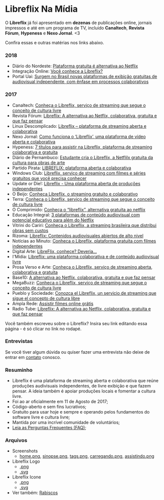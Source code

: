 # Libreflix Na Mídia

O **Libreflix** já foi apresentado em **dezenas** de publicações online, jornais impressos e até em um programa de TV, incluido **Canaltech**, **Revista Fórum**, **Hypeness** e **Nexo Jornal**. <3

Confira essas e outras matérias nos links abaixo.
### 2018
- Diário do Nordeste: [Plataforma gratuita é alternativa ao Netflix ](http://diariodonordeste.verdesmares.com.br/suplementos/tecno/plataforma-gratuita-e-alternativa-ao-netflix-1.1910311)
- Integração Online: [Você conhece a Libreflix?](http://integracaoonline.com.br/comunicacao/voce-conhece-libreflix/)
- Portal Uai: [Surgem no Brasil novas plataformas de exibição gratuitas de audiovisual independente, com ênfase em processos colaborativos](https://www.uai.com.br/app/noticia/e-mais/2018/02/06/noticia-e-mais,221274/surgem-no-pais-novas-plataformas-de-exibicao-gratuitas-de-audiovisual.shtml)

###  2017

- Canaltech: [Conheça o Libreflix, serviço de streaming que segue o conceito de cultura livre](https://canaltech.com.br/entretenimento/conheca-o-libreflix-servico-de-streaming-que-segue-o-conceito-de-cultura-livre-102678/)
- Revista Fórum: [Libreflix: A alternativa ao Netflix, colaborativa, gratuita e que faz pensar](https://www.revistaforum.com.br/2017/09/25/libreflix-alternativa-ao--netflix-colaborativa-gratuita-e-que-faz-pensar/)
- Linux Descomplicado: [Libreflix – plataforma de streaming aberta e colaborativa](https://news.linuxdescomplicado.com.br/2017/09/libreflix-plataforma-de-streaming-aberta-e-colaborativa/)
- Nexo Jornal: [Como funciona o ‘Libreflix’, uma plataforma de vídeo aberta e colaborativa](https://www.nexojornal.com.br/expresso/2017/11/27/Como-funciona-o-‘Libreflix’-uma-plataforma-de-vídeo-aberta-e-colaborativa)
- Hypeness: [7 títulos para assistir na Libreflix, plataforma de streaming colaborativa e gratuita
](http://www.hypeness.com.br/2017/11/7-titulos-para-assistir-na-libreflix-plataforma-de-streaming-colaborativa-e-gratuita/)
- Diário de Pernambuco: [Estudante cria o Libreflix, a Netflilx gratuita da cultura para obras de arte](http://www.diariodepernambuco.com.br/app/noticia/viver/2017/11/06/internas_viver,729729/libreflix-artistas-plataforma-gratuito-filmes.shtml)
- Partido Pirata: [LIBREFLIX: plataforma aberta e colaborativa](https://partidopirata.org/libreflix-plataforma-aberta-e-colaborativa/)
- Windows Club: [Libreflix, serviço de streaming com filmes e séries gratuitos que você precisa conhecer](https://www.windowsclub.com.br/libreflix-servico-de-streaming-com-conteudo-gratuito-que-voce-precisa-conhecer/)
- Update or Die!: [Libreflix - Uma plataforma aberta de produções independentes](https://www.updateordie.com/2017/11/28/libreflix-uma-plataforma-aberta-de-producoes-independentes/)
- O Beijo: [Conheça Libreflix, o streaming gratuito e colaborativo](http://www.obeijo.com.br/noticias/conheca-libreflix-o-streaming-gratuito-e-colaborativo-12774491)
- Terra: [Conheça o Libreflix, serviço de streaming que segue o conceito de cultura livre](https://www.terra.com.br/noticias/tecnologia/canaltech/conheca-o-libreflix-servico-de-streaming-que-segue-o-conceito-de-cultura-livre,6ced6c94b9ce0534184b2e8883ef0738l0t008g1.html)
- O Comprimido: [Conheça o “libreflix”, alternativa gratuita ao netflix](https://www.ocomprimido.com/dose-diaria/conheca-o-libreflix-alternativa-gratuita-ao-netflix/)
- Educação Integral: [3 plataformas de conteúdo audiovisual com potencial educativo para além do Netflix](http://educacaointegral.org.br/reportagens/3-plataformas-de-conteudo-audiovisual-com-potencial-educativo-para-alem-do-netflix/)
- Vitrini do Cariri: [Conheça o Libreflix, a streaming brasileira que distribui obras sem custos](http://vitrinedocariri.com.br/index.php?p=noticia_int&id=45655)
- Rizoma: [Libreflix: Contenidos audiovisuales abiertos de alto nivel](http://rizoma.facultadlibre.org/libreflix-contenidos-audiovisuales-abiertos-alto-nivel/)
- Notícias ao Minuto: [Conheça o Libreflix, plataforma gratuita com filmes independentes](https://www.noticiasaominuto.com.br/cultura/482949/conheca-o-libreflix-plataforma-gratuita-com-filmes-independentes)
- Digital Arte: [LibreFlix, conhece? Deveria...](http://revistadigitalart.blogspot.com.br/2017/09/libreflix-conhece-deveria.html)
- I'Mídia: [Libreflix: uma plataforma colaborativa e de conteúdo audiovisual livre](https://portalimidia.wordpress.com/2017/11/18/libreflix-uma-plataforma-colaborativa-e-de-conteudo-audiovisual-livre/)
- Prosa Verso e Arte: [Conheça o Libreflix, serviço de streaming aberta, colaborativa e gratuita](http://www.revistaprosaversoearte.com/conheca-o-libreflix-servico-de-streaming-aberta-colaborativa-e-gratuita/)
- Base10: [A alternativa ao Netflix, colaborativa, gratuita e que faz pensar](http://base10.com.br/libreflix-a-alternativa-ao-netflix-colaborativa-gratuita-e-que-faz-pensar/)
- MegaBuzz: [Conheça o Libreflix, serviço de streaming que segue o conceito de cultura livre](http://megabuzz.com.br/conheca-o-libreflix-servico-de-streaming-que-segue-o-conceito-de-cultura-livre/)
- Pueblo y Sociedade: [Conozca el Libreflix, un servicio de streaming que sigue el concepto de cultura libre](http://pysnnoticias.com/conozca-el-libreflix-un-servicio-de-streaming-que-sigue-el-concepto-de-cultura-libre/)
- Ampla Rede: [Assistir filmes online grátis](http://amplarede.com.br/entretenimento/assistir-filme)
- Radio Tube: [Libreflix: A alternativa ao Netflix, colaborativa, gratuita e que faz pensar](https://www.radiotube.org.br/texto-167jTXuu6itZ)

Você também escreveu sobre o Libreflix? Insira seu link editando essa página - é só clicar no link no rodapé.


### Entrevistas

Se você tiver algum dúvida ou quiser fazer uma entrevista não deixe de entrar em [contato](/contato) conosco.


### Resuminho
- Libreflix é uma plataforma de streaming aberta e colaborativa que reúne produções audivisuais independentes, de livre exibição e que fazem pensar. A ideia também é apoiar produções locais e fomentar a cultura livre.
- Foi ao ar oficialmente em 11 de Agosto de 2017;
- Código-aberto e sem fins lucrativos;
- Gratuito para usar hoje e sempre e operando pelos fundamentos do software livre e cultura livre;
- Mantida por uma incrível comunidade de voluntários;
- [Leia as Perguntas Frequentes (FAQ)](/faq);

### Arquivos

- Screenshots
	- [home.png](/assets/screenshots/home.png), [sinopse.png](/assets/screenshots/sinopse.png), [tags.png](/assets/screenshots/tags.png), [carregando.png](/assets/screenshots/carregando.png), [assistindo.png](/assets/screenshots/assistindo.png)
- Libreflix Logo
	- [.png](/assets/libreflix-logo.png)
	- [.svg](/assets/libreflix-logo.svg)
- Libreflix Icone
	- [.png](/assets/libreflix-ico.png)
	- [.svg](/assets/libreflix-ico.svg)
- Ver também: [Rabiscos](http://blog.libreflix.org/c/rabiscos.html)
